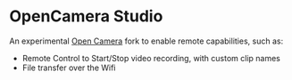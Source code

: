 # OpenCamera Studio

An experimental [Open Camera](https://opencamera.sourceforge.io/) fork to enable remote
capabilities, such as:

* Remote Control to Start/Stop video recording, with custom clip names
* File transfer over the Wifi